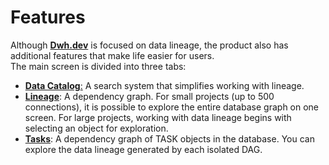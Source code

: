 # Features

Although [**Dwh.dev**](https://dwh.dev) is focused on data lineage, the product also has additional features that make life easier for users.\
The main screen is divided into three tabs:

* [**Data Catalog**:](data-catalog/) A search system that simplifies working with lineage.
* [**Lineage**](column-level-lineage/): A dependency graph. For small projects (up to 500 connections), it is possible to explore the entire database graph on one screen. For large projects, working with data lineage begins with selecting an object for exploration.
* [**Tasks**](tasks.md): A dependency graph of TASK objects in the database. You can explore the data lineage generated by each isolated DAG.
